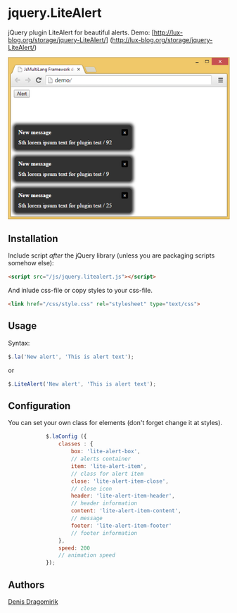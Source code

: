 # jquery.LiteAlert
jQuery plugin LiteAlert for beautiful alerts. Demo: [http://lux-blog.org/storage/jquery-LiteAlert/] (http://lux-blog.org/storage/jquery-LiteAlert/)

![Alt text](screenshot.png "Plugin in work")


## Installation

Include script *after* the jQuery library (unless you are packaging scripts somehow else):

```html
<script src="/js/jquery.litealert.js"></script>
```

And inlude css-file or copy styles to your css-file.

```html
<link href="/css/style.css" rel="stylesheet" type="text/css">
```

## Usage

Syntax:

```javascript
$.la('New alert', 'This is alert text');
```
or
```javascript
$.LiteAlert('New alert', 'This is alert text');
```


## Configuration

You can set your own class for elements (don't forget change it at styles).

```javascript
			$.laConfig ({
				classes : {
					box: 'lite-alert-box',
					// alerts container
					item: 'lite-alert-item',
					// class for alert item
					close: 'lite-alert-item-close',
					// close icon
					header: 'lite-alert-item-header',
					// header information
					content: 'lite-alert-item-content',
					// message
					footer: 'lite-alert-item-footer'
					// footer information
				},
				speed: 200
				// animation speed
			});
```

## Authors

[Denis Dragomirik](https://github.com/denikeweb)
